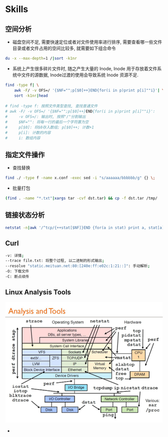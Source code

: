 # Skills

## 空间分析

- 磁盘空间不足, 需要快速定位或者对文件使用率进行排序, 需要查看哪一些文件目录或者文件占用的空间比较多, 就需要如下组合命令

```sh
du -x --max-depth=1 /|sort -k1nr
```

- 系统上产生很多碎片文件时, 随之产生大量的 Inode, Inode 用于存放着文件系统中文件的源数据, Inode过渡的使用会导致系统 Inode 资源不足.

```sh
find -type f| \
    awk -F/ -v OFS=/ '{$NF="";p[$0]++}END{for(i in p)print p[i]""i}'| \
    sort -k1nr|head

# find -type f: 按照文件类型查找, 查找普通文件
# awk -F/ -v OFS=/ '{$NF="";p[$0]++}END{for(i in p)print p[i]""i}':
#     -v OFS=/: 输出时, 按照"/"分割输出
#     $NF="": 将每一行的最后一个字符置为空
#     p[$0]: 将$0存入数组; p[$0]++; 计数+1
#     p[i]: 计数的内容
#     i: 数组内容
```

## 指定文件操作

- 查找替换

```sh
find ./ -type f -name x.conf -exec sed -i "s/aaaaaa/bbbbbb/g" {} \;
```

- 批量打包

```sh
(find . -name "*.txt"|xargs tar -cvf dst.tar) && cp -f dst.tar /tmp/
```
## 链接状态分析

```sh
netstat -n|awk '/^tcp/{++stat[$NF]}END {for(a in stat) print a, stat[a]}'
```

## Curl

```sh
-v: 详情;
--trace file.txt: 将整个过程, 以二进制的形式输出;
--resolve "static.meituan.net:80:[240e:ff:e02c:1:21::]": 手动解析;
-O: 下载文件
-C: 断点续传
```

## Linux Analysis Tools

![analysis.tools](https://github.com/Minions1128/net_tech_notes/blob/master/img/analysis.tools.jpeg)

-
